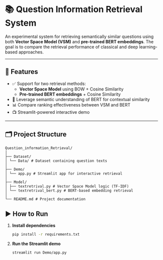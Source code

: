 # 📚 Question Information Retrieval System

An experimental system for retrieving semantically similar questions using both **Vector Space Model (VSM)** and **pre-trained BERT embeddings**. The goal is to compare the retrieval performance of classical and deep learning-based approaches.

---

## 🚀 Features

- ✅ Support for two retrieval methods:
  - **Vector Space Model** using BOW + Cosine Similarity
  - **Pre-trained BERT embeddings** + Cosine Similarity
- 🧠 Leverage semantic understanding of BERT for contextual similarity
- 📊 Compare ranking effectiveness between VSM and BERT
- 📺 Streamlit-powered interactive demo

---

## 🗂️ Project Structure
```
Question_information_Retrieval/
│
├── Dataset/
│ └── Data/ # Dataset containing question texts
│
├── Demo/
│ └── app.py # Streamlit app for interactive retrieval
│
├── Model/
│ ├── textretrival.py # Vector Space Model logic (TF-IDF)
│ └── textretrival_bert.py # BERT-based embedding retrieval
│
└── README.md # Project documentation
```

## ▶️ How to Run

1. **Install dependencies**
   ```bash
   pip install -r requirements.txt
   
2. **Run the Streamlit demo**
    ```bash
    streamlit run Demo/app.py
